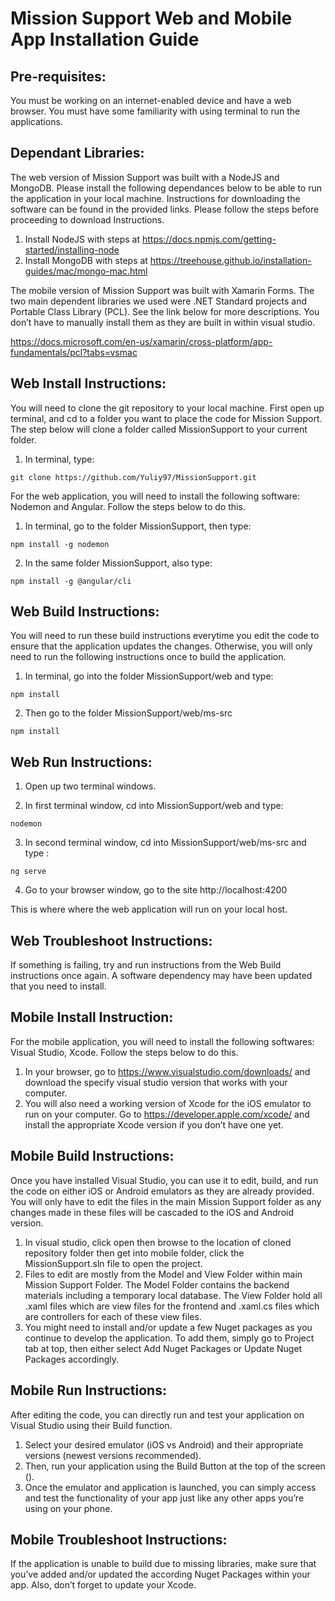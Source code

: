 # Mission Support Web and Mobile App Installation Guide

## Pre-requisites:

You must be working on an internet-enabled device and have a web browser. You must have some familiarity with using terminal to run the applications.

## Dependant Libraries: 

The web version of Mission Support was built with a NodeJS and MongoDB. Please install the following dependances below to be able to run the application in your local machine. Instructions for downloading the software can be found in the provided links. Please follow the steps before proceeding to download Instructions. 
  1) Install NodeJS with steps at https://docs.npmjs.com/getting-started/installing-node
  2) Install MongoDB with steps at https://treehouse.github.io/installation-guides/mac/mongo-mac.html

The mobile version of Mission Support was built with Xamarin Forms. The two main dependent libraries we used were .NET Standard projects and Portable Class Library (PCL).  See the link below for more descriptions.  You don’t have to manually install them as they are built in within visual studio.

https://docs.microsoft.com/en-us/xamarin/cross-platform/app-fundamentals/pcl?tabs=vsmac
 
## Web Install Instructions: 

You will need to clone the git repository to your local machine. First open up terminal, and cd to a folder you want to place the code for Mission Support. The step below will clone a folder called MissionSupport to your current folder. 
  1) In terminal, type:
  
    git clone https://github.com/Yuliy97/MissionSupport.git
 
For the web application, you will need to install the following software: Nodemon and Angular. Follow the steps below to do this. 
  1) In terminal, go to the folder MissionSupport, then type:
  
    npm install -g nodemon
  2) In the same folder MissionSupport, also type:
  
    npm install -g @angular/cli
 
## Web Build Instructions:

You will need to run these build instructions everytime you edit the code to ensure that the application updates the changes. Otherwise, you will only need to run the following instructions once to build the application.
  1) In terminal, go into the folder MissionSupport/web and type:
  
    npm install
  2) Then go to the folder MissionSupport/web/ms-src
  
    npm install
 
## Web Run Instructions:

  1) Open up two terminal windows. 
  
  2) In first terminal window, cd into MissionSupport/web and type:
  
    nodemon
    
  3) In second terminal window, cd into MissionSupport/web/ms-src and type :
  
    ng serve
    
  4) Go to your browser window, go to the site http://localhost:4200 

This is where where the web application will run on your local host.

## Web Troubleshoot Instructions:

If something is failing, try and run instructions from the Web Build instructions once again. A software dependency may have been updated that you need to install. 
  
## Mobile Install Instruction:

For the mobile application, you will need to install the following softwares: Visual Studio, Xcode. Follow the steps below to do this. 
  1) In your browser, go to https://www.visualstudio.com/downloads/ and download the specify visual studio version that works with your computer. 
  2) You will also need a working version of Xcode for the iOS emulator to run on your computer.  Go to https://developer.apple.com/xcode/ and install the appropriate Xcode version if you don’t have one yet.
 
## Mobile Build Instructions:

Once you have installed Visual Studio, you can use it to edit, build, and run the code on either iOS or Android emulators as they are already provided.  You will only have to edit the files in the main Mission Support folder as any changes made in these files will be cascaded to the iOS and Android version.
  1) In visual studio, click open then browse to the location of cloned repository folder then get into mobile folder, click the MissionSupport.sln file to open the project.
  2) Files to edit are mostly from the Model and View Folder within main Mission Support Folder.  The Model Folder contains the backend materials including a temporary local database.  The View Folder hold all .xaml files which are view files for the frontend and .xaml.cs files which are controllers for each of these view files.
  3) You might need to install and/or update a few Nuget packages as you continue to develop the application.  To add them, simply go to Project tab at top, then either select Add Nuget Packages or Update Nuget Packages accordingly.

## Mobile Run Instructions:

After editing the code, you can directly run and test your application on Visual Studio using their Build function. 
  1) Select your desired emulator (iOS vs Android) and their appropriate versions (newest versions recommended).
  2) Then, run your application using the Build Button at the top of the screen (). 
  3) Once the emulator and application is launched, you can simply access and test the functionality of your app just like any other apps you’re using on your phone.

## Mobile Troubleshoot Instructions:

 If the application is unable to build due to missing libraries, make sure that you’ve added and/or updated the according Nuget Packages within your app.  Also, don’t forget to update your Xcode.
